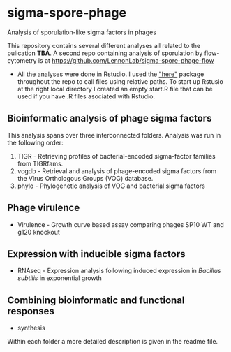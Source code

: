 # sigma-spore-phage
Analysis of sporulation-like sigma factors in phages

This repository contains several different analyses all related to the pulication **TBA**.
A second repo containing analysis of sporulation by flow-cytometry is at https://github.com/LennonLab/sigma-spore-phage-flow

* All the analyses were done in Rstudio. I used the ["here"](https://here.r-lib.org/) package throughout the repo to call files using relative paths. To start up Rstusio at the right local directory I created an empty start.R file that can be used if you have .R files asociated with Rstudio. 


## Bioinformatic analysis of phage sigma factors

This analysis spans over three interconnected folders. Analysis was run in the following order:  
1. TIGR - Retrieving profiles of bacterial-encoded sigma-factor families from TIGRfams.  
2. vogdb -  Retrieval and analysis of phage-encoded sigma factors from the  Virus Orthologous Groups (VOG) database.  
3. phylo -   Phylogenetic analysis of VOG and bacterial sigma factors


## Phage virulence
 * Virulence  - Growth curve based assay comparing phages SP10 WT and g120 knockout

## Expression with inducible sigma factors
 * RNAseq - Expression analysis following induced expression in *Bacillus subtilis* in exponential growth

## Combining bioinformatic and functional responses
 * synthesis

Within each folder a more detailed description is given in the readme file.
